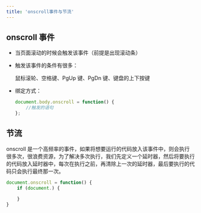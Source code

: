 ```yaml
---
title: 'onscroll事件与节流'
---
```


## onscroll 事件

-   当页面滚动的时候会触发该事件（前提是出现滚动条）
-   触发该事件的条件有很多：

    鼠标滚轮、空格键、PgUp 键、PgDn 键、键盘的上下按键

-   绑定方式：
    ```js
    document.body.onscroll = function() {
        //触发的语句
    };
    ```

## 节流

onscroll 是一个高频率的事件，如果将想要运行的代码放入该事件中，则会执行很多次，很浪费资源，为了解决多次执行，我们先定义一个延时器，然后将要执行的代码放入延时器中，每次在执行之前，再清除上一次的延时器，最后要执行的代码只会执行最终那一次。
```js
document.onscroll = function() {
    if (document.) {

    }
}
```